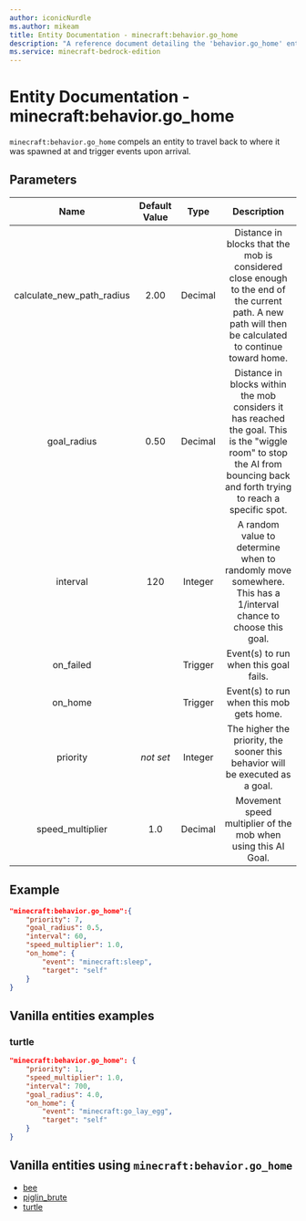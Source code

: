 ```yaml
---
author: iconicNurdle
ms.author: mikeam
title: Entity Documentation - minecraft:behavior.go_home
description: "A reference document detailing the 'behavior.go_home' entity goal"
ms.service: minecraft-bedrock-edition
---
```


# Entity Documentation - minecraft:behavior.go_home

`minecraft:behavior.go_home` compels an entity to travel back to where it was spawned at and trigger events upon arrival.

## Parameters

| Name| Default Value| Type| Description |
|:-----------:|:-----------:|:-----------:|:-----------:|
| calculate_new_path_radius| 2.00| Decimal| Distance in blocks that the mob is considered close enough to the end of the current path. A new path will then be calculated to continue toward home. |
| goal_radius| 0.50| Decimal| Distance in blocks within the mob considers it has reached the goal. This is the "wiggle room" to stop the AI from bouncing back and forth trying to reach a specific spot. |
| interval| 120| Integer| A random value to determine when to randomly move somewhere. This has a 1/interval chance to choose this goal. |
| on_failed| | Trigger| Event(s) to run when this goal fails. |
| on_home| | Trigger| Event(s) to run when this mob gets home. |
| priority|*not set*|Integer|The higher the priority, the sooner this behavior will be executed as a goal.|
| speed_multiplier| 1.0| Decimal| Movement speed multiplier of the mob when using this AI Goal. |

## Example

```json
"minecraft:behavior.go_home":{
    "priority": 7,
    "goal_radius": 0.5,
    "interval": 60,
    "speed_multiplier": 1.0,
    "on_home": {
        "event": "minecraft:sleep",
        "target": "self"
    }
}
```

## Vanilla entities examples

### turtle

```json
"minecraft:behavior.go_home": {
    "priority": 1,
    "speed_multiplier": 1.0,
    "interval": 700,
    "goal_radius": 4.0,
    "on_home": {
        "event": "minecraft:go_lay_egg",
        "target": "self"
    }
}
```

## Vanilla entities using `minecraft:behavior.go_home`

- [bee](../../../../Source/VanillaBehaviorPack_Snippets/entities/bee.md)
- [piglin_brute](../../../../Source/VanillaBehaviorPack_Snippets/entities/piglin_brute.md)
- [turtle](../../../../Source/VanillaBehaviorPack_Snippets/entities/turtle.md)
